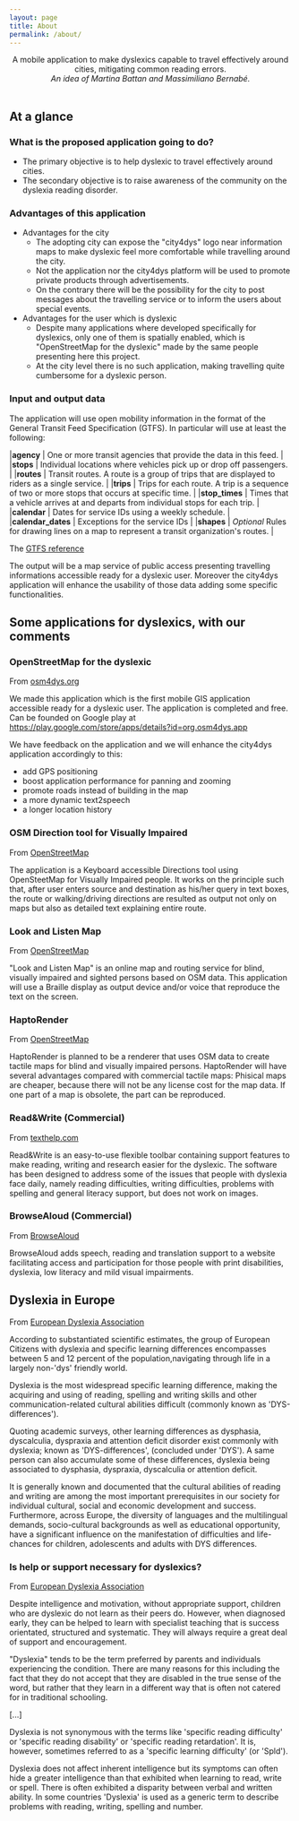 ```yaml
---
layout: page
title: About
permalink: /about/
---
```


<p style="text-align:center">A mobile application to make dyslexics capable to travel effectively around cities, mitigating common reading errors.<br><em>An idea of Martina Battan and Massimiliano Bernabé.</em><br><br></p>

<span class="page-divider">
  <span class="one"></span>
  <span class="two"></span>
</span>

## At a glance

### What is the proposed application going to do?

* The primary objective is to help dyslexic to travel effectively around cities.
* The secondary objective is to raise awareness of the community on the dyslexia reading disorder.

### Advantages of this application

* Advantages for the city
    * The adopting city can expose the "city4dys" logo near information maps to make dyslexic feel more comfortable while travelling around the city.
    * Not the application nor the city4dys platform will be used to promote private products through advertisements.
    * On the contrary there will be the possibility for the city to post messages about the travelling service or to inform the users about special events.
* Advantages for the user which is dyslexic  
    * Despite many applications where developed specifically for dyslexics, only one of them is spatially enabled, which is "OpenStreetMap for the dyslexic" made by the same people presenting here this project.
    * At the city level there is no such application, making travelling quite cumbersome for a dyslexic person.

### Input and output data

The application will use open mobility information in the format of the General Transit Feed Specification (GTFS). In particular will use at least the following:
 
|**agency**         | One or more transit agencies that provide the data in this feed.                                 |
|**stops**          | Individual locations where vehicles pick up or drop off passengers.                              |
|**routes**         | Transit routes. A route is a group of trips that are displayed to riders as a single service.    |
|**trips**          | Trips for each route. A trip is a sequence of two or more stops that occurs at specific time.    |
|**stop_times**     | Times that a vehicle arrives at and departs from individual stops for each trip.                 |
|**calendar**       | Dates for service IDs using a weekly schedule.                                                   |
|**calendar_dates** | Exceptions for the service IDs                                                                   |
|**shapes**         | *Optional* Rules for drawing lines on a map to represent a transit organization's routes.        |

The [GTFS reference](https://developers.google.com/transit/gtfs/reference/)

The output will be a map service of public access presenting travelling informations accessible ready for a dyslexic user. Moreover the city4dys application will enhance the usability of those data adding some specific functionalities.


## Some applications for dyslexics, with our comments

### OpenStreetMap for the dyslexic

From [osm4dys.org](http://www.osm4dys.org/)

We made this application which is the first mobile GIS application accessible ready for a dyslexic user. The application is completed and free. Can be founded on Google play at
https://play.google.com/store/apps/details?id=org.osm4dys.app

We have feedback on the application and we will enhance the city4dys application accordingly to this:

* add GPS positioning
* boost application performance for panning and zooming
* promote roads instead of building in the map
* a more dynamic text2speech
* a longer location history

### OSM Direction tool for Visually Impaired

From [OpenStreetMap](http://wiki.openstreetmap.org/wiki/OSM_Direction_tool_for_Visually_Impaired)

The application is a Keyboard accessible Directions tool using OpenSteetMap for Visually Impaired people. It works on the principle such that, 
after user enters source and destination as his/her query in text boxes, the route or walking/driving directions are resulted as output not only on maps but also as detailed text explaining entire route.

### Look and Listen Map

From [OpenStreetMap](http://wiki.openstreetmap.org/wiki/OSM_for_the_blind)

"Look and Listen Map" is an online map and routing service for blind, visually impaired and sighted persons based on OSM data. This application will use a Braille display as output device and/or voice that reproduce the text on the screen.

### HaptoRender

From [OpenStreetMap](http://wiki.openstreetmap.org/wiki/HaptoRender)

HaptoRender is planned to be a renderer that uses OSM data to create tactile maps for blind and visually impaired persons. HaptoRender will have several advantages compared with commercial tactile maps:
Phisical maps are cheaper, because there will not be any license cost for the map data.
If one part of a map is obsolete, the part can be reproduced.

### Read&Write (Commercial)

From [texthelp.com](http://www.texthelp.com/UK)

Read&Write is an easy-to-use flexible toolbar containing support features to make reading, writing and research easier for the dyslexic. The software has been designed to address some of the issues that people with dyslexia face daily, 
namely reading difficulties, writing difficulties, problems with spelling and general literacy support, but does not work on images.

### BrowseAloud (Commercial)

From [BrowseAloud](http://www.browsealoud.com/uk/)

BrowseAloud adds speech, reading and translation support to a website facilitating access and participation for those people with print disabilities, dyslexia, low literacy and mild visual impairments.


## Dyslexia in Europe

From [European Dyslexia Association](http://www.eda-info.eu)

According to substantiated scientific estimates, the group of European Citizens with dyslexia and specific learning differences encompasses between 5 and 12 percent of the population,navigating through life in a largely non-'dys' friendly world. 

Dyslexia is the most widespread specific learning difference, making the acquiring and using of reading, spelling and writing skills and other communication-related cultural abilities difficult (commonly known as 'DYS-differences'). 

Quoting academic surveys, other learning differences as dysphasia, dyscalculia, dyspraxia and attention deficit disorder exist commonly with dyslexia; known as 'DYS-differences', 
(concluded under 'DYS'). A same person can also accumulate some of these differences, dyslexia being associated to dysphasia, dyspraxia, dyscalculia or attention deficit.

It is generally known and documented that the cultural abilities of reading and writing are among the most important prerequisites in our society for individual cultural,
social and economic development and success. Furthermore, across Europe, the diversity of languages and the multilingual demands, socio-cultural backgrounds as well as educational opportunity,
have a significant influence on the manifestation of difficulties and life-chances for children, adolescents and adults with DYS differences.

### Is help or support necessary for dyslexics?

From [European Dyslexia Association](http://www.eda-info.eu)

Despite intelligence and motivation, without appropriate support, children who are dyslexic do not learn as their peers do. However, when diagnosed early, they can be helped to learn with specialist teaching that is success orientated,
structured and systematic. They will always require a great deal of support and encouragement.

"Dyslexia" tends to be the term preferred by parents and individuals experiencing the condition. There are many reasons for this including the fact that they do not accept that they are disabled in the true sense of 
the word, but rather that they learn in a different way that is often not catered for in traditional schooling.

[...]

Dyslexia is not synonymous with the terms like 'specific reading difficulty' or 'specific reading disability' or 'specific reading retardation'. It is, however, sometimes referred to as a 'specific learning difficulty' (or 'Spld'). 

Dyslexia does not affect inherent intelligence but its symptoms can often hide a greater intelligence than that exhibited when learning to read, write or spell. There is often exhibited a disparity between verbal and written ability.
In some countries 'Dyslexia' is used as a generic term to describe problems with reading, writing, spelling and number.
